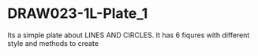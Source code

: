 # DRAW023-1L-Plate_1
 Its a simple plate about LINES AND CIRCLES. It has 6 fiqures with different style and methods to create

